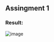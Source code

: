 ## Assingment 1

### Result:


![image](https://github.com/user-attachments/assets/e916689d-0fdf-4e59-a69b-7e097f4f44df)
